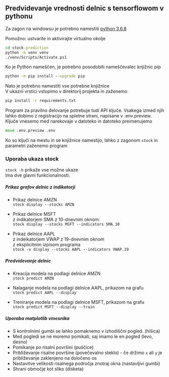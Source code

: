 ## Predvidevanje vrednosti delnic s tensorflowom v pythonu

Za zagon na windowsu je potrebno namestiti
[python 3.6.8](https://www.python.org/downloads/release/python-368/)

Pomožno: ustvarite in aktivirajte virtualno okolje
```cmd
cd stock-prediction
python -m venv venv
./venv/Scripts/Activate.ps1
```

Ko je Python nameščen, je potrebno posodobiti nameščevalec knjižnic pip
```cmd
python -m pip install --upgrade pip
```

Nato je potrebno namestiti vse potrebne knjižnice<br>
V ukazni vrstici vstopimo v direktorij projekta in zaženemo
```cmd
pip install -r requirements.txt
```
Program za pravilno delovanje potrebuje tudi API ključe. Vsakega izmed njih lahko dobimo z registracijo na spletne strani, napisane v .env.preview.
Ključe vnesemo med narekovaje v datoteko in datoteko preimenujemo
```cmd
move .env.preview .env
``` 

Ko so ključi na mestu in se knjižnice namestijo, lahko z zagonom
`stock` in parametri zaženemo program

### Uporaba ukaza stock
`stock -h` prikaže vse možne ukaze<br>
Ima dve glavni funkcionalnosti:
##### Prikaz grafov delnic z indikatorji

  - Prikaz delnice AMZN<br>
	`stock display --stocks AMZN`

  - Prikaz delnice MSFT <br>z indikatorjem SMA z 10-dnevnim oknom:<br>
	`stock display --stocks MSFT --indicators SMA.10`
	
  - Prikaz delnice AAPL <br>z indeikatorjem VWAP z 19-dnevnim oknom <br>z eksplicitnim izpisom programa<br>
	`stock -v display --stocks AAPL --indicators VWAP.19`
##### Predvidevanje delnic

  - Kreacija modela na podlagi delnice AMZN<br>
	`stock predict AMZN`

  - Nalaganje modela na podlagi delnice AAPL, prikazom na grafu<br>
	`stock predict AAPL --display`
	
  - Treniranje modela na podlagi delnice MSFT, prikazom na grafu <br>
	`stock predict MSFT --display --train`

##### Uporaba matplotlib vmesnika
* S kontrolnimi gumbi se lahko pomaknemo v izhodiščni pogled. (hišica)
* Med pogledi se ne moremo pomikati, saj imamo le en pogled (levo, desno)
* Pomikanje po risalni površini (puščice)
* Približevanje risalne površine (povečevalno steklo) - če držimo `x` ali `y` je približevanje zaklenjeno na določeno os
* Nastavitve velikosti risalnega področja znotraj okna (nastavljivi gumbi)
* Shrani območje kot sliko (disketa)
